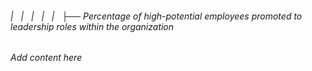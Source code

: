###### |   |   |   |   |   ├── Percentage of high-potential employees promoted to leadership roles within the organization

*Add content here*